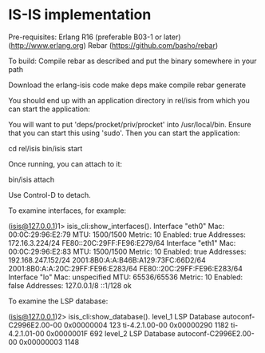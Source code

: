 IS-IS implementation
====================

Pre-requisites:
  Erlang R16 (preferable B03-1 or later)
    (http://www.erlang.org)
  Rebar
    (https://github.com/basho/rebar)

To build:
  Compile rebar as described and put the binary somewhere in your path

  Download the erlang-isis code
  make deps
  make compile
  rebar generate

You should end up with an application directory in rel/isis from which
you can start the application:

You will want to put 'deps/procket/priv/procket' into
/usr/local/bin. Ensure that you can start this using 'sudo'. Then you
can start the application:

  cd rel/isis
  bin/isis start

Once running, you can attach to it:

  bin/isis attach

Use Control-D to detach.

To examine interfaces, for example:

(isis@127.0.0.1)1> isis_cli:show_interfaces().
Interface "eth0"
  Mac: 00:0C:29:96:E2:79 MTU: 1500/1500 Metric: 10
  Enabled: true
  Addresses:
    172.16.3.224/24
    FE80::20C:29FF:FE96:E279/64
Interface "eth1"
  Mac: 00:0C:29:96:E2:83 MTU: 1500/1500 Metric: 10
  Enabled: true
  Addresses:
    192.168.247.152/24
    2001:8B0:A:A:B46B:A129:73FC:66D2/64
    2001:8B0:A:A:20C:29FF:FE96:E283/64
    FE80::20C:29FF:FE96:E283/64
Interface "lo"
  Mac: unspecified MTU: 65536/65536 Metric: 10
  Enabled: false
  Addresses:
    127.0.0.1/8
    ::1/128
ok

To examine the LSP database:

(isis@127.0.0.1)2> isis_cli:show_database().
level_1 LSP Database
 autoconf-C2996E2.00-00  0x00000004    123
         ti-4.2.1.00-00  0x00000290   1182
         ti-4.2.1.01-00  0x0000001F    692
level_2 LSP Database
 autoconf-C2996E2.00-00  0x00000003   1148

